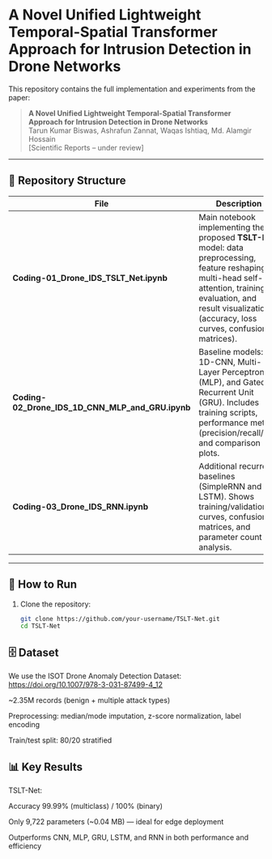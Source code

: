 # A Novel Unified Lightweight Temporal-Spatial Transformer Approach for Intrusion Detection in Drone Networks

This repository contains the full implementation and experiments from the paper:

> **A Novel Unified Lightweight Temporal-Spatial Transformer Approach for Intrusion Detection in Drone Networks**  
> Tarun Kumar Biswas, Ashrafun Zannat, Waqas Ishtiaq, Md. Alamgir Hossain  
> [Scientific Reports – under review]

---

## 📂 Repository Structure

| File | Description |
|------|-------------|
| **Coding-01_Drone_IDS_TSLT_Net.ipynb** | Main notebook implementing the proposed **TSLT-Net** model: data preprocessing, feature reshaping, multi-head self-attention, training, evaluation, and result visualization (accuracy, loss curves, confusion matrices). |
| **Coding-02_Drone_IDS_1D_CNN_MLP_and_GRU.ipynb** | Baseline models: 1D-CNN, Multi-Layer Perceptron (MLP), and Gated Recurrent Unit (GRU). Includes training scripts, performance metrics (precision/recall/F1), and comparison plots. |
| **Coding-03_Drone_IDS_RNN.ipynb** | Additional recurrent baselines (SimpleRNN and LSTM). Shows training/validation curves, confusion matrices, and parameter count analysis. |

---

## 🚀 How to Run

1. Clone the repository:
   ```bash
   git clone https://github.com/your-username/TSLT-Net.git
   cd TSLT-Net

## 🗄️ Dataset

We use the ISOT Drone Anomaly Detection Dataset:
https://doi.org/10.1007/978-3-031-87499-4_12

~2.35M records (benign + multiple attack types)

Preprocessing: median/mode imputation, z-score normalization, label encoding

Train/test split: 80/20 stratified

## 📊 Key Results

   TSLT-Net:

   Accuracy 99.99% (multiclass) / 100% (binary)

   Only 9,722 parameters (~0.04 MB) — ideal for edge deployment

   Outperforms CNN, MLP, GRU, LSTM, and RNN in both performance and efficiency
